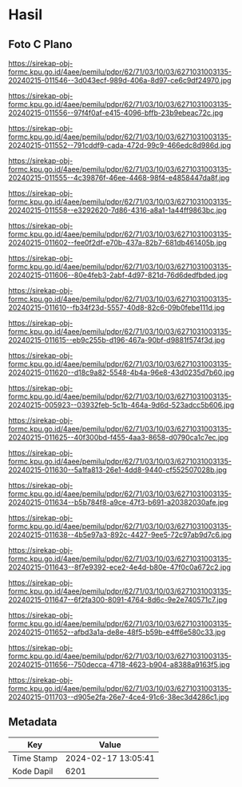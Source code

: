 # Hasil

## Foto C Plano

https://sirekap-obj-formc.kpu.go.id/4aee/pemilu/pdpr/62/71/03/10/03/6271031003135-20240215-011546--3d043ecf-989d-406a-8d97-ce6c9df24970.jpg

https://sirekap-obj-formc.kpu.go.id/4aee/pemilu/pdpr/62/71/03/10/03/6271031003135-20240215-011556--97f4f0af-e415-4096-bffb-23b9ebeac72c.jpg

https://sirekap-obj-formc.kpu.go.id/4aee/pemilu/pdpr/62/71/03/10/03/6271031003135-20240215-011552--791cddf9-cada-472d-99c9-466edc8d986d.jpg

https://sirekap-obj-formc.kpu.go.id/4aee/pemilu/pdpr/62/71/03/10/03/6271031003135-20240215-011555--4c39876f-46ee-4468-98f4-e4858447da8f.jpg

https://sirekap-obj-formc.kpu.go.id/4aee/pemilu/pdpr/62/71/03/10/03/6271031003135-20240215-011558--e3292620-7d86-4316-a8a1-1a44ff9863bc.jpg

https://sirekap-obj-formc.kpu.go.id/4aee/pemilu/pdpr/62/71/03/10/03/6271031003135-20240215-011602--fee0f2df-e70b-437a-82b7-681db461405b.jpg

https://sirekap-obj-formc.kpu.go.id/4aee/pemilu/pdpr/62/71/03/10/03/6271031003135-20240215-011606--80e4feb3-2abf-4d97-821d-76d6dedfbded.jpg

https://sirekap-obj-formc.kpu.go.id/4aee/pemilu/pdpr/62/71/03/10/03/6271031003135-20240215-011610--fb34f23d-5557-40d8-82c6-09b0febe111d.jpg

https://sirekap-obj-formc.kpu.go.id/4aee/pemilu/pdpr/62/71/03/10/03/6271031003135-20240215-011615--eb9c255b-d196-467a-90bf-d9881f574f3d.jpg

https://sirekap-obj-formc.kpu.go.id/4aee/pemilu/pdpr/62/71/03/10/03/6271031003135-20240215-011620--d18c9a82-5548-4b4a-96e8-43d0235d7b60.jpg

https://sirekap-obj-formc.kpu.go.id/4aee/pemilu/pdpr/62/71/03/10/03/6271031003135-20240215-005923--03932feb-5c1b-464a-9d6d-523adcc5b606.jpg

https://sirekap-obj-formc.kpu.go.id/4aee/pemilu/pdpr/62/71/03/10/03/6271031003135-20240215-011625--40f300bd-f455-4aa3-8658-d0790ca1c7ec.jpg

https://sirekap-obj-formc.kpu.go.id/4aee/pemilu/pdpr/62/71/03/10/03/6271031003135-20240215-011630--5a1fa813-26e1-4dd8-9440-cf552507028b.jpg

https://sirekap-obj-formc.kpu.go.id/4aee/pemilu/pdpr/62/71/03/10/03/6271031003135-20240215-011634--b5b784f8-a9ce-47f3-b691-a20382030afe.jpg

https://sirekap-obj-formc.kpu.go.id/4aee/pemilu/pdpr/62/71/03/10/03/6271031003135-20240215-011638--4b5e97a3-892c-4427-9ee5-72c97ab9d7c6.jpg

https://sirekap-obj-formc.kpu.go.id/4aee/pemilu/pdpr/62/71/03/10/03/6271031003135-20240215-011643--8f7e9392-ece2-4e4d-b80e-47f0c0a672c2.jpg

https://sirekap-obj-formc.kpu.go.id/4aee/pemilu/pdpr/62/71/03/10/03/6271031003135-20240215-011647--6f2fa300-8091-4764-8d6c-9e2e740571c7.jpg

https://sirekap-obj-formc.kpu.go.id/4aee/pemilu/pdpr/62/71/03/10/03/6271031003135-20240215-011652--afbd3a1a-de8e-48f5-b59b-e4ff6e580c33.jpg

https://sirekap-obj-formc.kpu.go.id/4aee/pemilu/pdpr/62/71/03/10/03/6271031003135-20240215-011656--750decca-4718-4623-b904-a8388a9163f5.jpg

https://sirekap-obj-formc.kpu.go.id/4aee/pemilu/pdpr/62/71/03/10/03/6271031003135-20240215-011703--d905e2fa-26e7-4ce4-91c6-38ec3d4286c1.jpg


## Metadata

| Key        | Value               |
| ---------- | ------------------- |
| Time Stamp | 2024-02-17 13:05:41 |
| Kode Dapil | 6201                |




